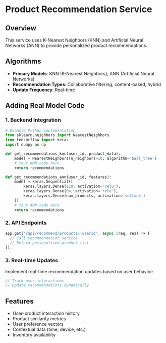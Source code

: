 # Product Recommendation Service

## Overview
This service uses K-Nearest Neighbors (KNN) and Artificial Neural Networks (ANN) to provide personalized product recommendations.

## Algorithms
- **Primary Models**: KNN (K-Nearest Neighbors), ANN (Artificial Neural Networks)
- **Recommendation Types**: Collaborative filtering, content-based, hybrid
- **Update Frequency**: Real-time

## Adding Real Model Code

### 1. Backend Integration
```python
# Example Python implementation
from sklearn.neighbors import NearestNeighbors
from tensorflow import keras
import numpy as np

def get_recommendations_knn(user_id, product_data):
    model = NearestNeighbors(n_neighbors=10, algorithm='ball_tree')
    # Your KNN code here
    return recommendations

def get_recommendations_ann(user_id, features):
    model = keras.Sequential([
        keras.layers.Dense(128, activation='relu'),
        keras.layers.Dense(64, activation='relu'),
        keras.layers.Dense(num_products, activation='softmax')
    ])
    # Your ANN code here
    return recommendations
```

### 2. API Endpoints
```javascript
app.get('/api/recommend/products/:userId', async (req, res) => {
  // Call recommendation service
  // Return personalized product list
});
```

### 3. Real-time Updates
Implement real-time recommendation updates based on user behavior:
```typescript
// Track user interactions
// Update recommendations dynamically
```

## Features
- User-product interaction history
- Product similarity metrics
- User preference vectors
- Contextual data (time, device, etc.)
- Inventory availability

